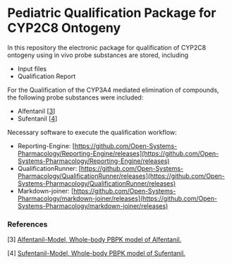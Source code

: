 # Pediatric Qualification Package for CYP2C8 Ontogeny

In this repository the electronic package for qualification of CYP2C8 ontogeny using in vivo probe substances are stored, including

- Input files
- Qualification Report
  
For the Qualification of the CYP3A4 mediated elimination of compounds, the following probe substances were included:

- Alfentanil [[3](#reference)]
- Sufentanil [[4](#reference)]

Necessary software to execute the qualification workflow:
- Reporting-Engine: [https://github.com/Open-Systems-Pharmacology/Reporting-Engine/releases](https://github.com/Open-Systems-Pharmacology/Reporting-Engine/releases)
- QualificationRunner: [https://github.com/Open-Systems-Pharmacology/QualificationRunner/releases](https://github.com/Open-Systems-Pharmacology/QualificationRunner/releases)
- Markdown-joiner: [https://github.com/Open-Systems-Pharmacology/markdown-joiner/releases](https://github.com/Open-Systems-Pharmacology/markdown-joiner/releases) 

### References

[3] [Alfentanil-Model, Whole-body PBPK model of Alfentanil.](https://github.com/Open-Systems-Pharmacology/Alfentanil-Model)

[4] [Sufentanil-Model, Whole-body PBPK model of Sufentanil.](https://github.com/Open-Systems-Pharmacology/Sufentanil-Model)
